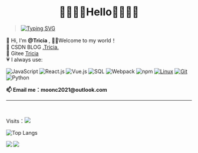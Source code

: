 # <div align="center"> 💛💜💛💜Hello💜💛💜💛</div>
>  [![Typing SVG](https://readme-typing-svg.demolab.com?font=Fira+Code&size=14&pause=1000&color=7221CD&background=BEBEBE00&random=false&width=435&lines=Fortune+favors+the+bold.🌻)](https://git.io/typing-svg)
<div align="left">
    👋 Hi, I'm <b>@Tricia</b> , 🫶🏼Welcome to my world！
    <br />
    🌱 CSDN BLOG  <a href="https://blog.csdn.net/qq_41675812">.Tricia.</a>
    <br />
    🌱 Gitee <a href="https://gitee.com/chy99">Tricia</a>
    <br />
    <div>
    💗 I always use: 
    
![JavaScript](https://img.shields.io/badge/JavaScript-F7DF1E?style=flat-square&logo=JavaScript&logoColor=ffffff)
![React.js](https://img.shields.io/badge/-React.js-202020?style=flat-square&logo=React&logoColor=75c8ed)
![Vue.js](https://img.shields.io/badge/-Vue.js-4FC08D?style=flat-square&logo=Vue.js&logoColor=ffffff)
![SQL](https://img.shields.io/badge/-pgSQL-3a5e8a?style=flat-square&logo=postgresql&logoColor=75c8ed)
![Webpack](https://img.shields.io/badge/-Webpack-8DD6F9?style=flat-square&logo=webpack&logoColor=ffffff)
![npm](https://img.shields.io/badge/-NPM-CB3837?style=flat-square&logo=npm&logoColor=white)
[![Linux](https://img.shields.io/badge/-Linux-333333?style=flat-square&logo=linux&logoColor=white)](https://www.linuxfoundation.org/)
[![Git](https://img.shields.io/badge/-Git-f05032?style=flat-square&logo=git&logoColor=white)](https://git-scm.com/)
![Python](https://img.shields.io/badge/-Python-1B33A2?style=flat-square&logo=python)
</div>
<b>
    📫 Email me：moonc2021@outlook.com
</b>
</div>
<hr />
<br />

Visits：<img  src='https://moe-counter.glitch.me/get/@:Phoebe0?theme=rule34'> 
<br />

![Top Langs](https://github-profile-trophy.vercel.app/?username=Phoebe0&rank=S,A,B)

<img align='left' src='https://github-readme-stats.vercel.app/api/top-langs/?username=Phoebe0&layout=compact&hide=html,css&show_icons=true&theme=radical'>  
<img align='left' src='https://streak-stats.demolab.com/?user=Phoebe0&theme=radical&hide_border=true'>




